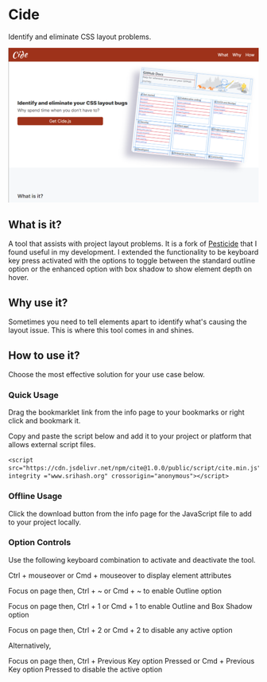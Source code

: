 # Cide

Identify and eliminate CSS layout problems.

![Cide](./assets/images/cide.png)

## What is it?

A tool that assists with project layout problems. It is a fork of [Pesticide](https://github.com/mrmrs/pesticide) that I found useful in my development. I extended the functionality to be keyboard key press activated with the options to toggle between the standard outline option or the enhanced option with box shadow to show element depth on hover.

## Why use it?

Sometimes you need to tell elements apart to identify what's causing the layout issue. This is where this tool comes in and shines.

## How to use it?

Choose the most effective solution for your use case below.

### Quick Usage

Drag the bookmarklet link from the info page to your bookmarks or right click and bookmark it.

Copy and paste the script below and add it to your project or platform that allows external script files.

    <script src="https://cdn.jsdelivr.net/npm/cite@1.0.0/public/script/cite.min.js" integrity ="www.srihash.org" crossorigin="anonymous"></script>

### Offline Usage

Click the download button from the info page for the JavaScript file to add to your project locally.

### Option Controls

Use the following keyboard combination to activate and deactivate the tool.

Ctrl + mouseover or Cmd + mouseover to display element attributes

Focus on page then, Ctrl + ~ or Cmd + ~ to enable Outline option

Focus on page then, Ctrl + 1 or Cmd + 1 to enable Outline and Box Shadow option

Focus on page then, Ctrl + 2 or Cmd + 2 to disable any active option

Alternatively,

Focus on page then, Ctrl + Previous Key option Pressed or Cmd + Previous Key option Pressed to disable the active option
